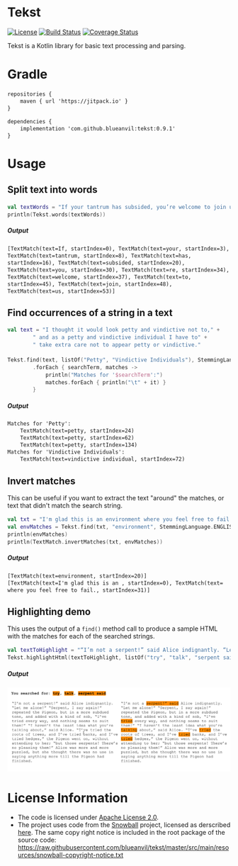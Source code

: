 # Tekst
[![License](https://img.shields.io/badge/License-Apache%202.0-blue.svg)](https://opensource.org/licenses/Apache-2.0)
[![Build Status](https://travis-ci.com/blueanvil/tekst.svg?branch=master)](https://travis-ci.com/blueanvil/tekst)
[![Coverage Status](https://coveralls.io/repos/github/blueanvil/tekst/badge.svg?branch=master)](https://coveralls.io/github/blueanvil/tekst?branch=master)

Tekst is a Kotlin library for basic text processing and parsing.

# Gradle
```
repositories {
    maven { url 'https://jitpack.io' }
}
```
```
dependencies {
    implementation 'com.github.blueanvil:tekst:0.9.1'
}
```

# Usage
## Split text into words
```kotlin
val textWords = "If your tantrum has subsided, you’re welcome to join us."
println(Tekst.words(textWords))
```
##### Output
```
[TextMatch(text=If, startIndex=0), TextMatch(text=your, startIndex=3), TextMatch(text=tantrum, startIndex=8), TextMatch(text=has, startIndex=16), TextMatch(text=subsided, startIndex=20), TextMatch(text=you, startIndex=30), TextMatch(text=re, startIndex=34), TextMatch(text=welcome, startIndex=37), TextMatch(text=to, startIndex=45), TextMatch(text=join, startIndex=48), TextMatch(text=us, startIndex=53)]
```

## Find occurrences of a string in a text
```kotlin
val text = "I thought it would look petty and vindictive not to," +
        " and as a petty and vindictive individual I have to" +
        " take extra care not to appear petty or vindictive."

Tekst.find(text, listOf("Petty", "Vindictive Individuals"), StemmingLanguage.ENGLISH)
        .forEach { searchTerm, matches ->
            println("Matches for '$searchTerm':")
            matches.forEach { println("\t" + it) }
        }
```
##### Output
```
Matches for 'Petty':
	TextMatch(text=petty, startIndex=24)
	TextMatch(text=petty, startIndex=62)
	TextMatch(text=petty, startIndex=134)
Matches for 'Vindictive Individuals':
	TextMatch(text=vindictive individual, startIndex=72)
```

## Invert matches
This can be useful if you want to extract the text "around" the matches, or text that didn't match the search string.
```kotlin
val txt = "I'm glad this is an environment where you feel free to fail."
val envMatches = Tekst.find(txt, "environment", StemmingLanguage.ENGLISH)
println(envMatches)
println(TextMatch.invertMatches(txt, envMatches))
```
##### Output
```
[TextMatch(text=environment, startIndex=20)]
[TextMatch(text=I'm glad this is an , startIndex=0), TextMatch(text= where you feel free to fail., startIndex=31)]
```

## Highlighting demo
This uses the output of a `find()` method call to produce a sample HTML with the matches for each of the searched strings.
```kotlin
val textToHighlight = "“I’m not a serpent!” said Alice indignantly. “Let me alone!” “Serpent, I say again!” repeated the Pigeon, but in a more subdued tone, and added with a kind of sob, “I’ve tried every way, and nothing seems to suit them!” “I haven’t the least idea what you’re talking about,” said Alice. “I’ve tried the roots of trees, and I’ve tried banks, and I’ve tried hedges,” the Pigeon went on, without attending to her; “but those serpents! There’s no pleasing them!” Alice was more and more puzzled, but she thought there was no use in saying anything more till the Pigeon had finished."
Tekst.highlightHtml(textToHighlight, listOf("try", "talk", "serpent said"), FileOutputStream("output.html"), StemmingLanguage.ENGLISH)
```
##### Output
![alt text](https://github.com/blueanvil/tekst/blob/master/etc/docs/highlight-demo.png)


# License Information
* The code is licensed under [Apache License 2.0](https://www.apache.org/licenses/LICENSE-2.0).
* The project uses code from the [Snowball](https://snowballstem.org/) project, licensed as derscribed [here](https://snowballstem.org/license.html). The same copy right notice is included in the root package of the source code: https://raw.githubusercontent.com/blueanvil/tekst/master/src/main/resources/snowball-copyright-notice.txt
